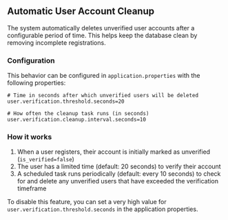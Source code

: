 ## Automatic User Account Cleanup

The system automatically deletes unverified user accounts after a configurable period of time. This helps keep the database clean by removing incomplete registrations.

### Configuration

This behavior can be configured in `application.properties` with the following properties:

```properties
# Time in seconds after which unverified users will be deleted
user.verification.threshold.seconds=20

# How often the cleanup task runs (in seconds)
user.verification.cleanup.interval.seconds=10
```

### How it works

1. When a user registers, their account is initially marked as unverified (`is_verified=false`)
2. The user has a limited time (default: 20 seconds) to verify their account
3. A scheduled task runs periodically (default: every 10 seconds) to check for and delete any unverified users that have exceeded the verification timeframe

To disable this feature, you can set a very high value for `user.verification.threshold.seconds` in the application properties. 